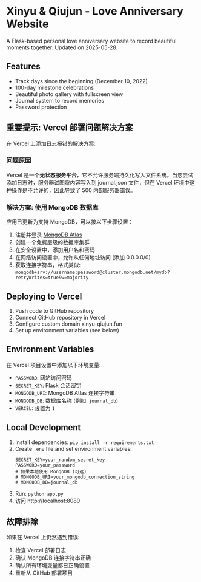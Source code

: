 # Xinyu & Qiujun - Love Anniversary Website

A Flask-based personal love anniversary website to record beautiful moments together. Updated on 2025-05-28.

## Features

- Track days since the beginning (December 10, 2022)
- 100-day milestone celebrations
- Beautiful photo gallery with fullscreen view
- Journal system to record memories
- Password protection

## 重要提示: Vercel 部署问题解决方案

在 Vercel 上添加日志报错的解决方案:

### 问题原因

Vercel 是一个**无状态服务平台**，它不允许服务端持久化写入文件系统。当您尝试添加日志时，服务器试图将内容写入到 journal.json 文件，但在 Vercel 环境中这种操作是不允许的，因此导致了 500 内部服务器错误。

### 解决方案: 使用 MongoDB 数据库

应用已更新为支持 MongoDB，可以按以下步骤设置：

1. 注册并登录 [MongoDB Atlas](https://www.mongodb.com/cloud/atlas)
2. 创建一个免费层级的数据库集群
3. 在安全设置中，添加用户名和密码
4. 在网络访问设置中，允许从任何地址访问 (添加 0.0.0.0/0)
5. 获取连接字符串，格式类似: `mongodb+srv://username:password@cluster.mongodb.net/mydb?retryWrites=true&w=majority`

## Deploying to Vercel

1. Push code to GitHub repository
2. Connect GitHub repository in Vercel
3. Configure custom domain xinyu-qiujun.fun
4. Set up environment variables (see below)

## Environment Variables

在 Vercel 项目设置中添加以下环境变量:

- `PASSWORD`: 网站访问密码
- `SECRET_KEY`: Flask 会话密钥
- `MONGODB_URI`: MongoDB Atlas 连接字符串
- `MONGODB_DB`: 数据库名称 (例如: `journal_db`)
- `VERCEL`: 设置为 `1`

## Local Development

1. Install dependencies: `pip install -r requirements.txt`
2. Create `.env` file and set environment variables:
   ```
   SECRET_KEY=your_random_secret_key
   PASSWORD=your_password
   # 如果本地使用 MongoDB (可选)
   # MONGODB_URI=your_mongodb_connection_string
   # MONGODB_DB=journal_db
   ```
3. Run: `python app.py`
4. 访问 http://localhost:8080

## 故障排除

如果在 Vercel 上仍然遇到错误:

1. 检查 Vercel 部署日志
2. 确认 MongoDB 连接字符串正确
3. 确认所有环境变量都已正确设置
4. 重新从 GitHub 部署项目
